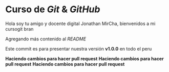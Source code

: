 # Curso de _Git_ & _GitHub_


Hola soy tu amigo y docente digital Jonathan MirCha, bienvenidos a mi cursogit bran

Agregando más contenido al _README_



Este commit es para presentar nuestra versión **v1.0.0** en todo el peru

**Haciendo cambios para hacer pull request** 
**Haciendo cambios para hacer pull request** 
**Haciendo cambios para hacer pull request** 



